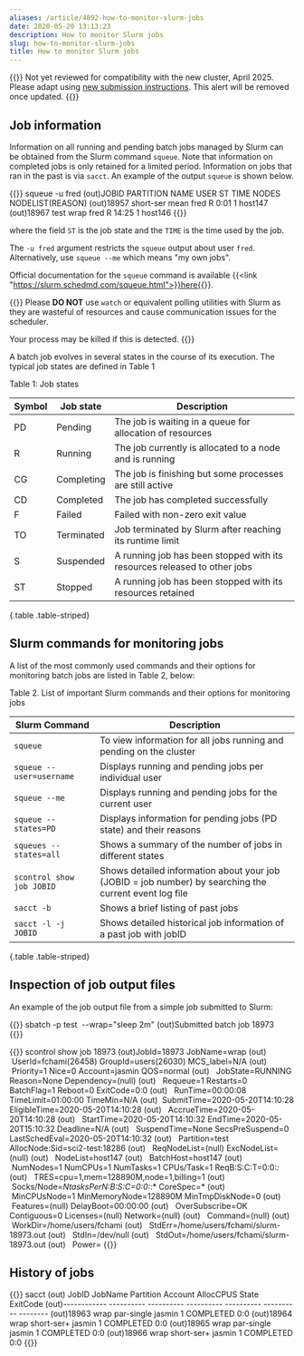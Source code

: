 ```yaml
---
aliases: /article/4892-how-to-monitor-slurm-jobs
date: 2020-05-20 13:13:23
description: How to monitor Slurm jobs
slug: how-to-monitor-slurm-jobs
title: How to monitor Slurm jobs
---
```


{{<alert type="danger">}}
Not yet reviewed for compatibility with the new cluster, April 2025.
Please adapt using [new submission instructions](how-to-submit-a-job-to-slurm). This alert will be removed once updated.
{{</alert>}}

## Job information

Information on all running and pending batch jobs managed by Slurm can be
obtained from the Slurm command `squeue`. Note that information on completed
jobs is only retained for a limited period. Information on jobs that ran in
the past is via `sacct`. An example of the output `squeue` is shown below.

{{<command user="user" host="sci-vm-01">}}
squeue -u fred
(out)JOBID PARTITION     NAME   USER ST       TIME  NODES NODELIST(REASON)
(out)18957 short-ser     mean   fred   R       0:01      1 host147
(out)18967      test     wrap   fred   R      14:25      1 host146
{{</command>}}

where the field `ST` is the job state and the `TIME` is the time used by the
job.

The `-u fred` argument restricts the `squeue` output about user `fred`. Alternatively,
use `squeue --me` which means "my own jobs".

Official documentation for the `squeue` command is available
{{<link "https://slurm.schedmd.com/squeue.html">}}here{{</link>}}.

{{<alert type="danger">}}
Please **DO NOT** use `watch` or equivalent polling utilities with Slurm
as they are wasteful of resources and cause communication issues for the scheduler.

Your process may be killed if this is detected.
{{</alert>}}

A batch job evolves in several states in the course of its execution. The
typical job states are defined in Table 1

Table 1: Job states

Symbol | Job state  |  Description  
---|---|---
PD  |  Pending  |  The job is waiting in a queue for allocation of resources
R  |  Running  |  The job currently is allocated to a node and is running
CG  |  Completing  |  The job is finishing but some processes are still active
CD  |  Completed  |  The job has completed successfully
F  |  Failed  |  Failed with non-zero exit value
TO  |  Terminated  |  Job terminated by Slurm after reaching its runtime limit
S  |  Suspended  |  A running job has been stopped with its resources released to other jobs
ST  |  Stopped  |  A running job has been stopped with its resources retained
{.table .table-striped}
  
## Slurm commands for monitoring jobs

A list of the most commonly used commands and their options for monitoring
batch jobs are listed in Table 2, below:

Table 2. List of important Slurm commands and their options for monitoring
jobs

Slurm Command  |  Description  
---|---  
`squeue` |  To view information for all jobs running and pending on the cluster  
`squeue --user=username` |  Displays running and pending jobs per individual user
`squeue --me` |  Displays running and pending jobs for the current user
`squeue --states=PD` |  Displays information for pending jobs (PD state) and their reasons  
`squeues --states=all` |  Shows a summary of the number of jobs in different states  
`scontrol show job JOBID` |  Shows detailed information about your job (JOBID = job number) by searching the current event log file  
`sacct -b` |  Shows a brief listing of past jobs
`sacct -l -j JOBID` |  Shows detailed historical job information of a past job with jobID  
{.table .table-striped}
  
## Inspection of job output files

An example of the job output file from a simple job submitted to Slurm:

{{<command shell="bash">}}
sbatch -p test  --wrap="sleep 2m"
(out)Submitted batch job 18973  
{{</command>}}

{{<command shell="bash">}}
scontrol show job 18973
(out)JobId=18973 JobName=wrap
(out)   UserId=fchami(26458) GroupId=users(26030) MCS_label=N/A
(out)   Priority=1 Nice=0 Account=jasmin QOS=normal
(out)   JobState=RUNNING Reason=None Dependency=(null)
(out)   Requeue=1 Restarts=0 BatchFlag=1 Reboot=0 ExitCode=0:0
(out)   RunTime=00:00:08 TimeLimit=01:00:00 TimeMin=N/A
(out)  SubmitTime=2020-05-20T14:10:28 EligibleTime=2020-05-20T14:10:28
(out)   AccrueTime=2020-05-20T14:10:28
(out)   StartTime=2020-05-20T14:10:32 EndTime=2020-05-20T15:10:32 Deadline=N/A
(out)   SuspendTime=None SecsPreSuspend=0 LastSchedEval=2020-05-20T14:10:32
(out)   Partition=test AllocNode:Sid=sci2-test:18286
(out)   ReqNodeList=(null) ExcNodeList=(null)
(out)   NodeList=host147
(out)   BatchHost=host147
(out)   NumNodes=1 NumCPUs=1 NumTasks=1 CPUs/Task=1 ReqB:S:C:T=0:0:*:*
(out)   TRES=cpu=1,mem=128890M,node=1,billing=1
(out)   Socks/Node=*NtasksPerN:B:S:C=0:0:*:* CoreSpec=*
(out)   MinCPUsNode=1 MinMemoryNode=128890M MinTmpDiskNode=0
(out)   Features=(null) DelayBoot=00:00:00
(out)   OverSubscribe=OK Contiguous=0 Licenses=(null) Network=(null)
(out)   Command=(null)
(out)   WorkDir=/home/users/fchami
(out)   StdErr=/home/users/fchami/slurm-18973.out
(out)   StdIn=/dev/null
(out)   StdOut=/home/users/fchami/slurm-18973.out
(out)   Power=
{{</command>}}

## History of jobs

{{<command shell="bash">}}
sacct
(out)        JobID    JobName  Partition    Account  AllocCPUS      State ExitCode
(out)------------ ---------- ---------- ---------- ---------- ---------- --------
(out)18963              wrap par-single     jasmin          1  COMPLETED      0:0
(out)18964              wrap short-ser+     jasmin          1  COMPLETED      0:0
(out)18965              wrap par-single     jasmin          1  COMPLETED      0:0
(out)18966              wrap short-ser+     jasmin          1  COMPLETED      0:0
{{</command>}}
